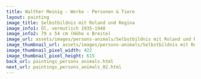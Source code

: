 ```yaml
---
title: Walther Meinig - Werke - Personen & Tiere
layout: painting
image_title: Selbstbildnis mit Roland und Regina
image_info1: Öl, vermutlich 1935-1940
image_info2: 79 x 54 cm (Höhe x Breite)
image_url: assets/images/persons-animals/Selbstbildnis mit Roland und Regina.png
image_thumbnail_url: assets/images/persons-animals/Selbstbildnis mit Roland und Regina-klein.png
image_thumbnail_pixel_width: 422
image_thumbnail_pixel_height: 615
back_url: paintings_persons_animals.html
next_url: paintings_persons_animals_02.html
---
```

